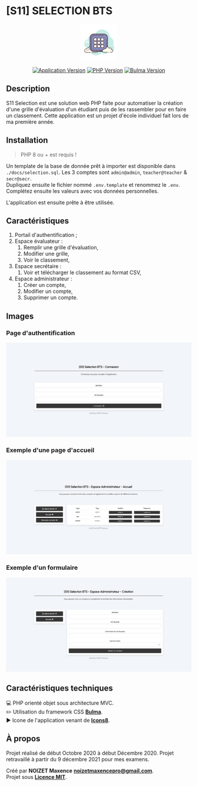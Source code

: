 # [S11] SELECTION BTS

<p align="center"><a href="https://github.com/25thMaxouuu/s11-selection" target="_blank" rel="noopener noreferrer"><img width="100" src="../src/assets/images/icones8-favicon.png"></a></p>

<p align="center">
   <a href="https://github.com/25thMaxouuu/s11-selection"><img src="https://img.shields.io/badge/version-1.0.0-9cf" alt="Application Version" /><a>
   <a href="https://php.net/"><img src="https://img.shields.io/badge/php-%3E%3D%208.0.13-%37278AB" alt="PHP Version" /><a>
   <a href="https://bulma.io/"><img src="https://img.shields.io/badge/dynamic/json?color=%2300D1B2&label=Bulma&query=%24.version&url=https%3A%2F%2Fraw.githubusercontent.com%2Fjgthms%2Fbulma%2Fmaster%2Fpackage.json" alt="Bulma Version" /><a>
</p>

## Description

S11 Selection est une solution web PHP faite pour automatiser la création d'une grille d'évaluation d'un étudiant puis de les rassembler pour en faire un classement. Cette application est un projet d'école individuel fait lors de ma première année.

## Installation

> PHP 8 ou + est requis !

Un template de la base de donnée prêt à importer est disponible dans `./docs/selection.sql`. Les 3 comptes sont `admin@admin`, `teacher@teacher` & `secr@secr`.\
Dupliquez ensuite le fichier nommé `.env.template` et renommez le `.env`. Complétez ensuite les valeurs avec vos données personnelles.

L'application est ensuite prête à être utilisée.

## Caractéristiques

1. Portail d'authentification ;
2. Espace évaluateur :
   1. Remplir une grille d'évaluation,
   2. Modifier une grille,
   3. Voir le classement,
3. Espace secrétaire :
   1. Voir et télécharger le classement au format CSV,
4. Espace administrateur :
   1. Créer un compte,
   2. Modifier un compte,
   3. Supprimer un compte.

## Images

### Page d'authentification

<p align="center">
   <img alt="Authentication page" width="700" src="./README-PICTURES/auth-home.jpg">
</p>

### Exemple d'une page d'accueil

<p align="center">
   <img alt="Home page example" width="700" src="./README-PICTURES/home-example.jpg">
</p>

### Exemple d'un formulaire

<p align="center">
   <img alt="Form example" width="700" src="./README-PICTURES/form-example.jpg">
</p>

## Caractéristiques techniques

:computer: PHP orienté objet sous architecture MVC.\
:pencil2: Utilisation du framework CSS **[Bulma](https://bulma.io/documentation/overview/start/)**.\
:arrow_forward: Icone de l'application venant de **[Icons8](https://icons8.com/icon/64044/grille)**.

## À propos

Projet réalisé de début Octobre 2020 à début Décembre 2020. Projet retravaillé à partir du 9 décembre 2021 pour mes examens.

Créé par **NOIZET Maxence** **<noizetmaxencepro@gmail.com>**.\
Projet sous **[Licence MIT](https://opensource.org/licenses/MIT)**.

